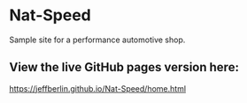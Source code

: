 # Nat-Speed
Sample site for a performance automotive shop.

## View the live GitHub pages version here: 
https://jeffberlin.github.io/Nat-Speed/home.html
